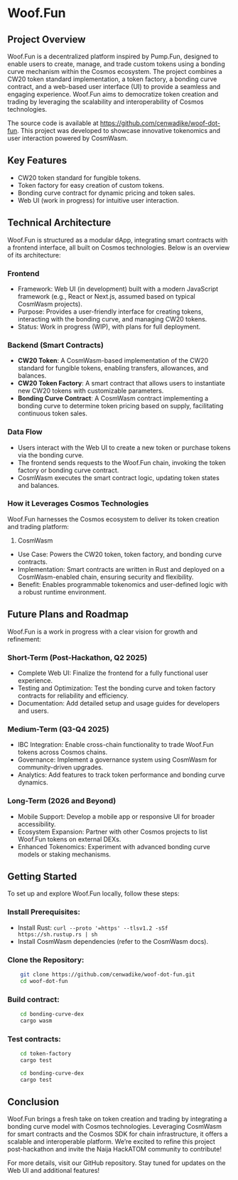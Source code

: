 # Woof.Fun  

## Project Overview

Woof.Fun is a decentralized platform inspired by Pump.Fun, designed to enable users to create, 
manage, and trade custom tokens using a bonding curve mechanism within the Cosmos ecosystem. 
The project combines a CW20 token standard implementation, a token factory, a bonding curve 
contract, and a web-based user interface (UI) to provide a seamless and engaging experience. 
Woof.Fun aims to democratize token creation and trading by leveraging the scalability and 
interoperability of Cosmos technologies.

The source code is available at https://github.com/cenwadike/woof-dot-fun. This project was 
developed to showcase innovative tokenomics and user interaction powered by CosmWasm.

## Key Features

- CW20 token standard for fungible tokens.
- Token factory for easy creation of custom tokens.
- Bonding curve contract for dynamic pricing and token sales.
- Web UI (work in progress) for intuitive user interaction.

## Technical Architecture

Woof.Fun is structured as a modular dApp, integrating smart contracts with a frontend interface, 
all built on Cosmos technologies. Below is an overview of its architecture:

### Frontend

- Framework: Web UI (in development) built with a modern JavaScript framework (e.g., React or 
Next.js, assumed based on typical CosmWasm projects).
- Purpose: Provides a user-friendly interface for creating tokens, interacting with the bonding 
curve, and managing CW20 tokens.
- Status: Work in progress (WIP), with plans for full deployment.

### Backend (Smart Contracts)

- **CW20 Token**: A CosmWasm-based implementation of the CW20 standard for fungible tokens, 
enabling transfers, allowances, and balances.
- **CW20 Token Factory**: A smart contract that allows users to instantiate new CW20 tokens with 
customizable parameters.
- **Bonding Curve Contract**: A CosmWasm contract implementing a bonding curve to determine token 
pricing based on supply, facilitating continuous token sales.

### Data Flow

- Users interact with the Web UI to create a new token or purchase tokens via the bonding curve.
- The frontend sends requests to the Woof.Fun chain, invoking the token factory or bonding curve 
contract.
- CosmWasm executes the smart contract logic, updating token states and balances.

### How it Leverages Cosmos Technologies
Woof.Fun harnesses the Cosmos ecosystem to deliver its token creation and trading platform:

1. CosmWasm
- Use Case: Powers the CW20 token, token factory, and bonding curve contracts.
- Implementation: Smart contracts are written in Rust and deployed on a CosmWasm-enabled chain, 
ensuring security and flexibility.
- Benefit: Enables programmable tokenomics and user-defined logic with a robust runtime environment.

## Future Plans and Roadmap

Woof.Fun is a work in progress with a clear vision for growth and refinement:

### Short-Term (Post-Hackathon, Q2 2025)

- Complete Web UI: Finalize the frontend for a fully functional user experience.
- Testing and Optimization: Test the bonding curve and token factory contracts for reliability and 
efficiency.
- Documentation: Add detailed setup and usage guides for developers and users.

### Medium-Term (Q3-Q4 2025)

- IBC Integration: Enable cross-chain functionality to trade Woof.Fun tokens across Cosmos chains.
- Governance: Implement a governance system using CosmWasm for community-driven upgrades.
- Analytics: Add features to track token performance and bonding curve dynamics.

### Long-Term (2026 and Beyond)

- Mobile Support: Develop a mobile app or responsive UI for broader accessibility.
- Ecosystem Expansion: Partner with other Cosmos projects to list Woof.Fun tokens on external DEXs.
- Enhanced Tokenomics: Experiment with advanced bonding curve models or staking mechanisms.

## Getting Started

To set up and explore Woof.Fun locally, follow these steps:

### Install Prerequisites:

- Install Rust: `curl --proto '=https' --tlsv1.2 -sSf https://sh.rustup.rs | sh`
- Install CosmWasm dependencies (refer to the CosmWasm docs).

### Clone the Repository:

```bash
    git clone https://github.com/cenwadike/woof-dot-fun.git
    cd woof-dot-fun
```

### Build contract:

```bash
    cd bonding-curve-dex
    cargo wasm
```

### Test contracts:

```bash
    cd token-factory
    cargo test
```

```bash
    cd bonding-curve-dex
    cargo test
```

## Conclusion

Woof.Fun brings a fresh take on token creation and trading by integrating a bonding curve model 
with Cosmos technologies. Leveraging CosmWasm for smart contracts and the Cosmos SDK for chain 
infrastructure, it offers a scalable and interoperable platform. We’re excited to refine this 
project post-hackathon and invite the Naija HackATOM community to contribute!

For more details, visit our GitHub repository. Stay tuned for updates on the Web UI and additional features!
